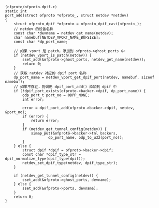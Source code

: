 
    (ofproto/ofproto-dpif.c)
    static int
    port_add(struct ofproto *ofproto_, struct netdev *netdev)
    {
        struct ofproto_dpif *ofproto = ofproto_dpif_cast(ofproto_);
        // netdev 的设备名称
        const char *devname = netdev_get_name(netdev);
        char namebuf[NETDEV_VPORT_NAME_BUFSIZE];
        const char *dp_port_name;

        // 如果 vport 是 patch，添加到 ofproto->ghost_ports 中
        if (netdev_vport_is_patch(netdev)) {
            sset_add(&ofproto->ghost_ports, netdev_get_name(netdev));
            return 0;
        }
        // 获取 netdev 对应的 dpif port 名称
        dp_port_name = netdev_vport_get_dpif_port(netdev, namebuf, sizeof namebuf);
        // 如果不存在，则调用 dpif_port_add() 添加到 dpif 中
        if (!dpif_port_exists(ofproto->backer->dpif, dp_port_name)) {
            odp_port_t port_no = ODPP_NONE;
            int error;

            error = dpif_port_add(ofproto->backer->dpif, netdev, &port_no);
            if (error) {
                return error;
            }
            if (netdev_get_tunnel_config(netdev)) {
                simap_put(&ofproto->backer->tnl_backers,
                        dp_port_name, odp_to_u32(port_no));
            }
        } else {
            struct dpif *dpif = ofproto->backer->dpif;
            const char *dpif_type_str = dpif_normalize_type(dpif_type(dpif));
            netdev_set_dpif_type(netdev, dpif_type_str);
        }

        if (netdev_get_tunnel_config(netdev)) {
            sset_add(&ofproto->ghost_ports, devname);
        } else {
            sset_add(&ofproto->ports, devname);
        }
        return 0;
    }
